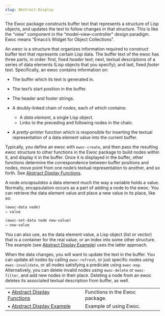 ```yaml
---
slug: Abstract-Display
---
```


The Ewoc package constructs buffer text that represents a structure of Lisp objects, and updates the text to follow changes in that structure. This is like the “view" component in the “model–view–controller" design paradigm. Ewoc means “Emacs’s Widget for Object Collections".

An *ewoc* is a structure that organizes information required to construct buffer text that represents certain Lisp data. The buffer text of the ewoc has three parts, in order: first, fixed *header* text; next, textual descriptions of a series of data elements (Lisp objects that you specify); and last, fixed *footer* text. Specifically, an ewoc contains information on:

*   The buffer which its text is generated in.

*   The text’s start position in the buffer.

*   The header and footer strings.

*   A doubly-linked chain of *nodes*, each of which contains:

    *   A *data element*, a single Lisp object.
    *   Links to the preceding and following nodes in the chain.

*   A *pretty-printer* function which is responsible for inserting the textual representation of a data element value into the current buffer.

Typically, you define an ewoc with `ewoc-create`, and then pass the resulting ewoc structure to other functions in the Ewoc package to build nodes within it, and display it in the buffer. Once it is displayed in the buffer, other functions determine the correspondence between buffer positions and nodes, move point from one node’s textual representation to another, and so forth. See [Abstract Display Functions](Abstract-Display-Functions).

A node *encapsulates* a data element much the way a variable holds a value. Normally, encapsulation occurs as a part of adding a node to the ewoc. You can retrieve the data element value and place a new value in its place, like so:

```lisp
(ewoc-data node)
⇒ value

(ewoc-set-data node new-value)
⇒ new-value
```

You can also use, as the data element value, a Lisp object (list or vector) that is a container for the real value, or an index into some other structure. The example (see [Abstract Display Example](Abstract-Display-Example)) uses the latter approach.

When the data changes, you will want to update the text in the buffer. You can update all nodes by calling `ewoc-refresh`, or just specific nodes using `ewoc-invalidate`, or all nodes satisfying a predicate using `ewoc-map`. Alternatively, you can delete invalid nodes using `ewoc-delete` or `ewoc-filter`, and add new nodes in their place. Deleting a node from an ewoc deletes its associated textual description from buffer, as well.

|                                                            |    |                                |
| :--------------------------------------------------------- | -- | :----------------------------- |
| • [Abstract Display Functions](Abstract-Display-Functions) |    | Functions in the Ewoc package. |
| • [Abstract Display Example](Abstract-Display-Example)     |    | Example of using Ewoc.         |

